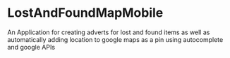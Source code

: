 # LostAndFoundMapMobile
An Application for creating adverts for lost and found items as well as automatically adding location to google maps as a pin using autocomplete and google APIs
